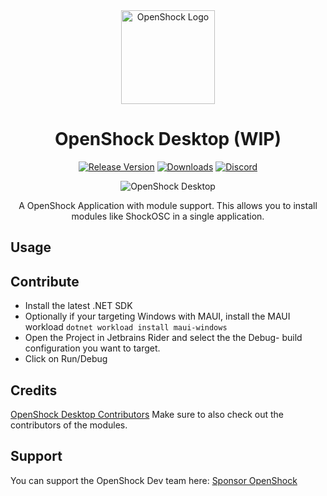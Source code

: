 <center><div align="center">

<img alt="OpenShock Logo" height="150px" width="150px" src="https://openshock.org/IconSlowSpin.svg" />

<h1><b>OpenShock Desktop (WIP)</b></h1>

[![Release Version](https://img.shields.io/github/v/release/OpenShock/Desktop?style=for-the-badge&color=e14a6d)](https://github.com/OpenShock/Desktop/releases/latest)
[![Downloads](https://img.shields.io/github/downloads/OpenShock/Desktop/total?style=for-the-badge&color=e14a6d)](https://github.com/OpenShock/Desktop/releases/latest)
[![Discord](https://img.shields.io/discord/1078124408775901204?style=for-the-badge&color=e14a6d&label=OpenShock%20Discord&logo=discord)](https://openshock.net/discord)

![OpenShock Desktop](https://sea.zlucplayz.com/f/72648d1fae72432dbbf8/?raw=1)

A OpenShock Application with module support. This allows you to install modules like ShockOSC in a single application.

</div></center>

## Usage

## Contribute

- Install the latest .NET SDK
- Optionally if your targeting Windows with MAUI, install the MAUI workload `dotnet workload install maui-windows`
- Open the Project in Jetbrains Rider and select the the Debug- build configuration you want to target.
- Click on Run/Debug

## Credits

[OpenShock Desktop Contributors](https://github.com/OpenShock/Desktop/graphs/contributors)
Make sure to also check out the contributors of the modules.

## Support

You can support the OpenShock Dev team here: [Sponsor OpenShock](https://github.com/sponsors/OpenShock)
